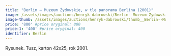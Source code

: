 ```yaml
---
title: "Berlin – Muzeum Żydowskie, w tle panorama Berlina (2001)"
image: /assets/images/auctions/henryk-dabrowski/Berlin--Muzeum-Zydowskie-w-tle-panorama-Berlina-2001.jpg
image-thumb: /assets/images/auctions/henryk-dabrowski/thumb__Berlin--Muzeum-Zydowskie-w-tle-panorama-Berlina-2001.jpg
price: '800' #price oryginal: 800
price-1: '400' #price oryginal: 400
identifier: Berlin
---
```


Rysunek. Tusz, karton 42x25, rok 2001.